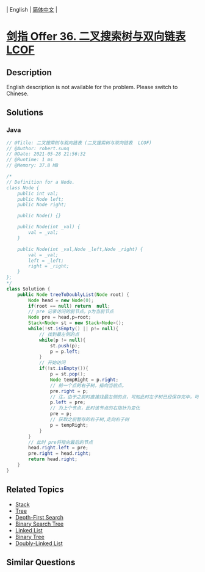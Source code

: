 
| English | [简体中文](README.md) |

# [剑指 Offer 36. 二叉搜索树与双向链表  LCOF](https://leetcode.cn//problems/er-cha-sou-suo-shu-yu-shuang-xiang-lian-biao-lcof/)

## Description

English description is not available for the problem. Please switch to Chinese.

## Solutions


### Java

```Java
// @Title: 二叉搜索树与双向链表 (二叉搜索树与双向链表  LCOF)
// @Author: robert.sunq
// @Date: 2021-05-28 21:56:32
// @Runtime: 1 ms
// @Memory: 37.8 MB

/*
// Definition for a Node.
class Node {
    public int val;
    public Node left;
    public Node right;

    public Node() {}

    public Node(int _val) {
        val = _val;
    }

    public Node(int _val,Node _left,Node _right) {
        val = _val;
        left = _left;
        right = _right;
    }
};
*/
class Solution {
    public Node treeToDoublyList(Node root) {
        Node head = new Node(0);
        if(root == null) return  null;
        // pre 记录访问的前节点，p为当前节点
        Node pre = head,p=root;
        Stack<Node> st = new Stack<Node>();
        while(!st.isEmpty() || p!= null){
            // 找到最左侧的点
            while(p != null){
                st.push(p);
                p = p.left;
            }
            // 开始访问
            if(!st.isEmpty()){
                p = st.pop();
                Node tempRight = p.right;
                // 前一个点的右子树，指向当前点。
                pre.right = p;
                // 注，由于之前时直接找最左侧的点，可知此时左子树已经保存完毕，可以取缔
                p.left = pre;
                // 为上个节点，此时该节点的右指针为变化
                pre = p;
                // 获取之前暂存的右子树,走向右子树
                p = tempRight;
            }
        }
        // 此时 pre将指向最后的节点
        head.right.left = pre;
        pre.right = head.right;
        return head.right;
    }
}
```



## Related Topics

- [Stack](https://leetcode.cn//tag/stack)
- [Tree](https://leetcode.cn//tag/tree)
- [Depth-First Search](https://leetcode.cn//tag/depth-first-search)
- [Binary Search Tree](https://leetcode.cn//tag/binary-search-tree)
- [Linked List](https://leetcode.cn//tag/linked-list)
- [Binary Tree](https://leetcode.cn//tag/binary-tree)
- [Doubly-Linked List](https://leetcode.cn//tag/doubly-linked-list)

## Similar Questions


